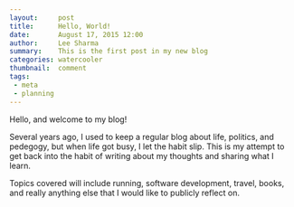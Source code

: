 ```yaml
---
layout:     post
title:      Hello, World!
date:       August 17, 2015 12:00
author:     Lee Sharma
summary:    This is the first post in my new blog
categories: watercooler
thumbnail:  comment
tags:
 - meta
 - planning
---
```


Hello, and welcome to my blog!

Several years ago, I used to keep a regular blog about life, politics, and
pedegogy, but when life got busy, I let the habit slip. This is my attempt
to get back into the habit of writing about my thoughts and sharing what I
learn.

Topics covered will include running, software development, travel, books, and
really anything else that I would like to publicly reflect on.
